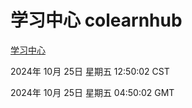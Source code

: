 # 学习中心 colearnhub
[学习中心](http://219.139.199.238:56308/colearnhub/)

2024年 10月 25日 星期五 12:50:02 CST

2024年 10月 25日 星期五 04:50:02 GMT

